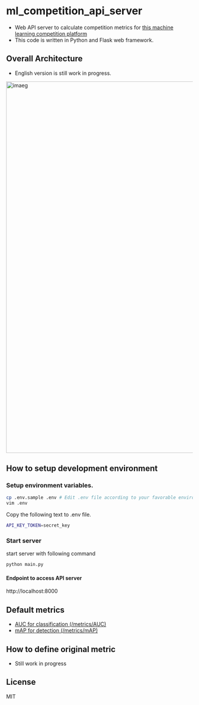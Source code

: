 # ml_competition_api_server
- Web API server to calculate competition metrics for [this machine learning competition platform](https://github.com/AillisInc/ml_competition_platform)
- This code is written in Python and Flask web framework.

## Overall Architecture
- English version is still work in progress.

<img src="https://img.esa.io/uploads/production/attachments/9766/2020/03/15/40878/b172e725-c9e1-497d-9d20-d3184f2a94a2.jpg"  alt="imaeg" width="1000"/>

## How to setup development environment

### Setup environment variables.

```bash
cp .env.sample .env # Edit .env file according to your favorable environment
vim .env
```

Copy the following text to .env file.
```bash
API_KEY_TOKEN=secret_key
```

### Start server
start server with following command

```bash
python main.py
```

#### Endpoint to access API server
http://localhost:8000

## Default metrics
- [AUC for classification (/metrics/AUC)](https://github.com/AillisInc/ml_competition_api_server/blob/37ca11e75de50268f636c339ec1cc8f78c959b8d/main.py#L21)
- [mAP for detection (/metrics/mAP)](https://github.com/AillisInc/ml_competition_api_server/blob/37ca11e75de50268f636c339ec1cc8f78c959b8d/main.py#L34)


## How to define original metric
- Still work in progress

## License
MIT